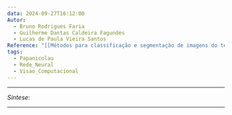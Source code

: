 ```yaml
---
data: 2024-09-27T16:12:00
Autor:
  - Bruno Rodrigues Faria
  - Guilherme Dantas Caldeira Fagundes
  - Lucas de Paula Vieira Santos
Reference: "[[Métodos para classificação e segmentação de imagens do teste de Papanicolau]]"
tags:
  - Papanicolau
  - Rede_Neural
  - Visao_Computacional
---
```


---
*Síntese*: 

---
